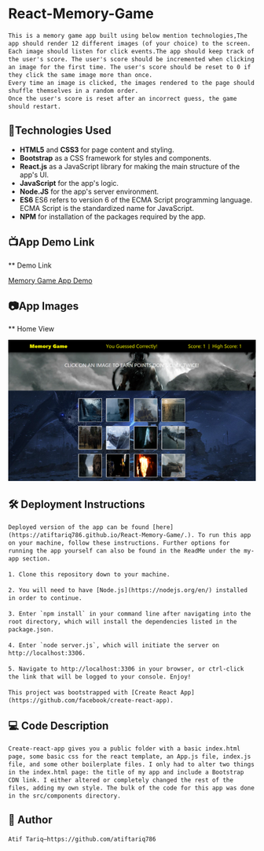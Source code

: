 #   React-Memory-Game
    This is a memory game app built using below mention technologies,The app should render 12 different images (of your choice) to the screen. Each image should listen for click events.The app should keep track of the user's score. The user's score should be incremented when clicking an image for the first time. The user's score should be reset to 0 if they click the same image more than once.
    Every time an image is clicked, the images rendered to the page should shuffle themselves in a random order.
    Once the user's score is reset after an incorrect guess, the game should restart.
     
## :robot:Technologies Used  

*   **HTML5** and **CSS3** for page content and styling.
*   **Bootstrap** as a CSS framework for styles and components.  
*   **React.js** as a JavaScript library for making the main structure of the app's UI.
*   **JavaScript** for the app's logic.  
*   **Node.JS** for the app's server environment.
*   **ES6** ES6 refers to version 6 of the ECMA Script programming language. ECMA Script is the       standardized name for JavaScript.
*   **NPM** for installation of the packages required by the app.

## :tv:App Demo Link

**  Demo Link

[Memory Game App Demo](https://atiftariq786.github.io/React-Memory-Game/.)

## :camera:App Images

**  Home View

![alt text](https://github.com/atiftariq786/React-Memory-Game/blob/master/memorygame/src/images/Appdemo.png?raw=true "App home view")


## :hammer_and_wrench: Deployment Instructions

    Deployed version of the app can be found [here](https://atiftariq786.github.io/React-Memory-Game/.). To run this app on your machine, follow these instructions. Further options for running the app yourself can also be found in the ReadMe under the my-app section. 

    1. Clone this repository down to your machine.
   
    2. You will need to have [Node.js](https://nodejs.org/en/) installed in order to continue. 
   
    3. Enter `npm install` in your command line after navigating into the root directory, which will install the dependencies listed in the package.json.
   
    4. Enter `node server.js`, which will initiate the server on http://localhost:3306.
   
    5. Navigate to http://localhost:3306 in your browser, or ctrl-click the link that will be logged to your console. Enjoy!

    This project was bootstrapped with [Create React App](https://github.com/facebook/create-react-app).

## :computer: Code Description
    Create-react-app gives you a public folder with a basic index.html page, some basic css for the react template, an App.js file, index.js file, and some other boilerplate files. I only had to alter two things in the index.html page: the title of my app and include a Bootstrap CDN link. I either altered or completely changed the rest of the files, adding my own style. The bulk of the code for this app was done in the src/components directory. 
    
## :gem: Author
    Atif Tariq—https://github.com/atiftariq786
    